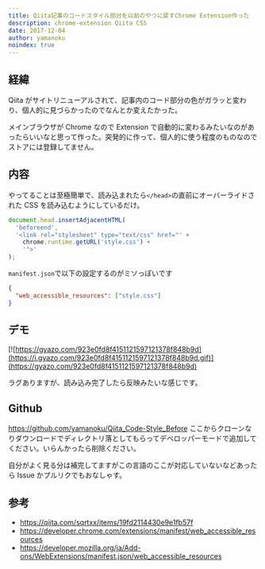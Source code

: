 ```yaml
---
title: Qiita記事のコードスタイル部分を以前のやつに戻すChrome Extension作った
description: chrome-extension Qiita CSS
date: 2017-12-04
author: yamanoku
noindex: true
---
```


## 経緯

Qiita がサイトリニューアルされて、記事内のコード部分の色がガラッと変わり、個人的に見づらかったのでなんとか変えたかった。

メインブラウザが Chrome なので Extension で自動的に変わるみたいなのがあったらいいなと思って作った。突発的に作って、個人的に使う程度のものなのでストアには登録してません。

## 内容

やってることは至極簡単で、読み込まれたら`</head>`の直前にオーバーライドされた CSS を読み込むようにしているだけ。

```js
document.head.insertAdjacentHTML(
  'beforeend',
  '<link rel="stylesheet" type="text/css" href="' +
    chrome.runtime.getURL('style.css') +
    '">'
);
```

`manifest.json`で以下の設定するのがミソっぽいです

```json
{
  "web_accessible_resources": ["style.css"]
}
```

## デモ

[![https://gyazo.com/923e0fd8f4151121597121378f848b9d](https://i.gyazo.com/923e0fd8f4151121597121378f848b9d.gif)](https://gyazo.com/923e0fd8f4151121597121378f848b9d)

ラグありますが、読み込み完了したら反映みたいな感じです。

## Github

https://github.com/yamanoku/Qiita_Code-Style_Before
ここからクローンなりダウンロードでディレクトリ落としてもらってデベロッパーモードで追加してください。いらんかったら削除ください。

自分がよく見る分は補完してますがこの言語のここが対応していないなどあったら Issue かプルリクでもおなしゃす。

## 参考

- https://qiita.com/sqrtxx/items/19fd2114430e9e1fb57f
- https://developer.chrome.com/extensions/manifest/web_accessible_resources
- https://developer.mozilla.org/ja/Add-ons/WebExtensions/manifest.json/web_accessible_resources
